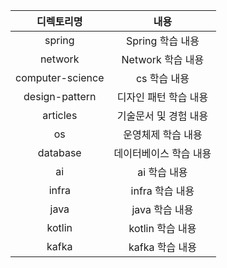 
| 디&#x2060;렉&#x2060;토&#x2060;리&#x2060;명 |  내용 |
| :---: | :-------: |
|spring| Spring 학습 내용 |
|network | Network 학습 내용 |
|computer-science| cs 학습 내용 |
|design-pattern| 디자인 패턴 학습 내용 |
|articles| 기술문서 및 경험 내용 |
|os| 운영체제 학습 내용 |
|database| 데이터베이스 학습 내용 |
|ai | ai 학습 내용 |
|infra|infra 학습 내용 |
|java|java 학습 내용|
|kotlin|kotlin 학습 내용|
|kafka|kafka 학습 내용|
